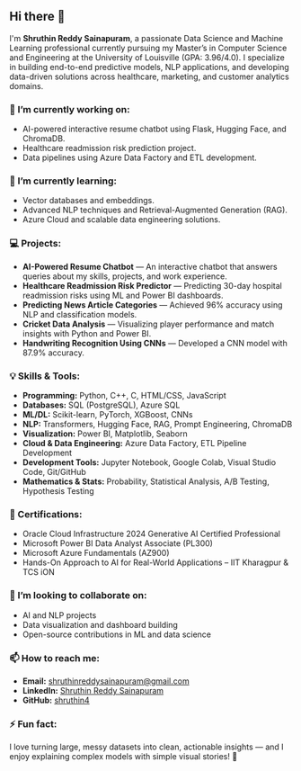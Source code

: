 ## Hi there 👋

I'm **Shruthin Reddy Sainapuram**, a passionate Data Science and Machine Learning professional currently pursuing my Master’s in Computer Science and Engineering at the University of Louisville (GPA: 3.96/4.0). I specialize in building end-to-end predictive models, NLP applications, and developing data-driven solutions across healthcare, marketing, and customer analytics domains.

### 🔭 I’m currently working on:
- AI-powered interactive resume chatbot using Flask, Hugging Face, and ChromaDB.
- Healthcare readmission risk prediction project.
- Data pipelines using Azure Data Factory and ETL development.

### 🌱 I’m currently learning:
- Vector databases and embeddings.
- Advanced NLP techniques and Retrieval-Augmented Generation (RAG).
- Azure Cloud and scalable data engineering solutions.

### 💻 Projects:
- **AI-Powered Resume Chatbot** — An interactive chatbot that answers queries about my skills, projects, and work experience.
- **Healthcare Readmission Risk Predictor** — Predicting 30-day hospital readmission risks using ML and Power BI dashboards.
- **Predicting News Article Categories** — Achieved 96% accuracy using NLP and classification models.
- **Cricket Data Analysis** — Visualizing player performance and match insights with Python and Power BI.
- **Handwriting Recognition Using CNNs** — Developed a CNN model with 87.9% accuracy.

### 💡 Skills & Tools:
- **Programming:** Python, C++, C, HTML/CSS, JavaScript
- **Databases:** SQL (PostgreSQL), Azure SQL
- **ML/DL:** Scikit-learn, PyTorch, XGBoost, CNNs
- **NLP:** Transformers, Hugging Face, RAG, Prompt Engineering, ChromaDB
- **Visualization:** Power BI, Matplotlib, Seaborn
- **Cloud & Data Engineering:** Azure Data Factory, ETL Pipeline Development
- **Development Tools:** Jupyter Notebook, Google Colab, Visual Studio Code, Git/GitHub
- **Mathematics & Stats:** Probability, Statistical Analysis, A/B Testing, Hypothesis Testing

### 📜 Certifications:
- Oracle Cloud Infrastructure 2024 Generative AI Certified Professional
- Microsoft Power BI Data Analyst Associate (PL300)
- Microsoft Azure Fundamentals (AZ900)
- Hands-On Approach to AI for Real-World Applications – IIT Kharagpur & TCS iON

### 👯 I’m looking to collaborate on:
- AI and NLP projects
- Data visualization and dashboard building
- Open-source contributions in ML and data science

### 📫 How to reach me:
- **Email:** shruthinreddysainapuram@gmail.com
- **LinkedIn:** [Shruthin Reddy Sainapuram](http://www.linkedin.com/in/shruthin-reddy-sainapuram)
- **GitHub:** [shruthin4](https://github.com/shruthin4)

### ⚡ Fun fact:
I love turning large, messy datasets into clean, actionable insights — and I enjoy explaining complex models with simple visual stories! 🚀

